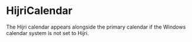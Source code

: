 # HijriCalendar

The Hijri calendar appears alongside the primary calendar if the Windows calendar system is not set to Hijri.
